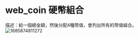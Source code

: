 # web_coin 硬幣組合
描述：給一個總金額，然後分配4種幣值，會列出所有的幣值組合。
![1685874811272](https://github.com/French-bulldog/web_coin/assets/75679879/9461f174-5acb-4992-a10b-2fa55d12a863)
